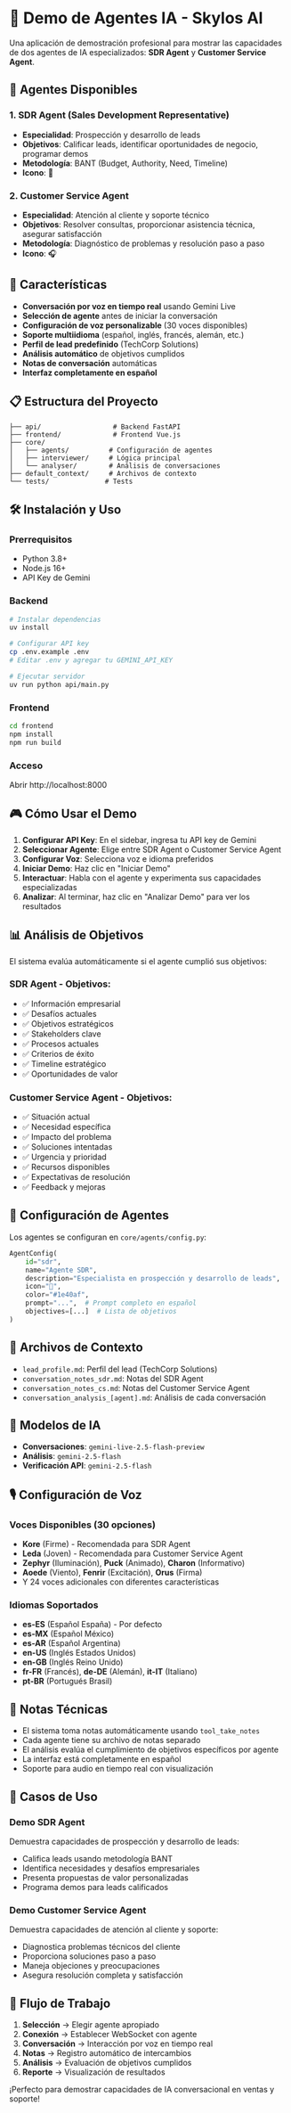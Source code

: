 # 🤖 Demo de Agentes IA - Skylos AI

Una aplicación de demostración profesional para mostrar las capacidades de dos agentes de IA especializados: **SDR Agent** y **Customer Service Agent**.

## 🎯 Agentes Disponibles

### 1. SDR Agent (Sales Development Representative)
- **Especialidad**: Prospección y desarrollo de leads
- **Objetivos**: Calificar leads, identificar oportunidades de negocio, programar demos
- **Metodología**: BANT (Budget, Authority, Need, Timeline)
- **Icono**: 🎯

### 2. Customer Service Agent
- **Especialidad**: Atención al cliente y soporte técnico
- **Objetivos**: Resolver consultas, proporcionar asistencia técnica, asegurar satisfacción
- **Metodología**: Diagnóstico de problemas y resolución paso a paso
- **Icono**: 🎧

## 🚀 Características

- **Conversación por voz en tiempo real** usando Gemini Live
- **Selección de agente** antes de iniciar la conversación
- **Configuración de voz personalizable** (30 voces disponibles)
- **Soporte multiidioma** (español, inglés, francés, alemán, etc.)
- **Perfil de lead predefinido** (TechCorp Solutions)
- **Análisis automático** de objetivos cumplidos
- **Notas de conversación** automáticas
- **Interfaz completamente en español**

## 📋 Estructura del Proyecto

```
├── api/                  # Backend FastAPI
├── frontend/             # Frontend Vue.js
├── core/
│   ├── agents/          # Configuración de agentes
│   ├── interviewer/     # Lógica principal
│   └── analyser/        # Análisis de conversaciones
├── default_context/     # Archivos de contexto
└── tests/              # Tests
```

## 🛠️ Instalación y Uso

### Prerrequisitos
- Python 3.8+
- Node.js 16+
- API Key de Gemini

### Backend
```bash
# Instalar dependencias
uv install

# Configurar API key
cp .env.example .env
# Editar .env y agregar tu GEMINI_API_KEY

# Ejecutar servidor
uv run python api/main.py
```

### Frontend
```bash
cd frontend
npm install
npm run build
```

### Acceso
Abrir http://localhost:8000

## 🎮 Cómo Usar el Demo

1. **Configurar API Key**: En el sidebar, ingresa tu API key de Gemini
2. **Seleccionar Agente**: Elige entre SDR Agent o Customer Service Agent
3. **Configurar Voz**: Selecciona voz e idioma preferidos
4. **Iniciar Demo**: Haz clic en "Iniciar Demo"
5. **Interactuar**: Habla con el agente y experimenta sus capacidades especializadas
6. **Analizar**: Al terminar, haz clic en "Analizar Demo" para ver los resultados

## 📊 Análisis de Objetivos

El sistema evalúa automáticamente si el agente cumplió sus objetivos:

### SDR Agent - Objetivos:
- ✅ Información empresarial
- ✅ Desafíos actuales  
- ✅ Objetivos estratégicos
- ✅ Stakeholders clave
- ✅ Procesos actuales
- ✅ Criterios de éxito
- ✅ Timeline estratégico
- ✅ Oportunidades de valor

### Customer Service Agent - Objetivos:
- ✅ Situación actual
- ✅ Necesidad específica
- ✅ Impacto del problema
- ✅ Soluciones intentadas
- ✅ Urgencia y prioridad
- ✅ Recursos disponibles
- ✅ Expectativas de resolución
- ✅ Feedback y mejoras

## 🔧 Configuración de Agentes

Los agentes se configuran en `core/agents/config.py`:

```python
AgentConfig(
    id="sdr",
    name="Agente SDR",
    description="Especialista en prospección y desarrollo de leads",
    icon="🎯",
    color="#1e40af",
    prompt="...",  # Prompt completo en español
    objectives=[...]  # Lista de objetivos
)
```

## 📁 Archivos de Contexto

- `lead_profile.md`: Perfil del lead (TechCorp Solutions)
- `conversation_notes_sdr.md`: Notas del SDR Agent
- `conversation_notes_cs.md`: Notas del Customer Service Agent
- `conversation_analysis_[agent].md`: Análisis de cada conversación

## 🤖 Modelos de IA

- **Conversaciones**: `gemini-live-2.5-flash-preview`
- **Análisis**: `gemini-2.5-flash`
- **Verificación API**: `gemini-2.5-flash`

## 🎙️ Configuración de Voz

### Voces Disponibles (30 opciones)
- **Kore** (Firme) - Recomendada para SDR Agent
- **Leda** (Joven) - Recomendada para Customer Service Agent
- **Zephyr** (Iluminación), **Puck** (Animado), **Charon** (Informativo)
- **Aoede** (Viento), **Fenrir** (Excitación), **Orus** (Firma)
- Y 24 voces adicionales con diferentes características

### Idiomas Soportados
- **es-ES** (Español España) - Por defecto
- **es-MX** (Español México)
- **es-AR** (Español Argentina)
- **en-US** (Inglés Estados Unidos)
- **en-GB** (Inglés Reino Unido)
- **fr-FR** (Francés), **de-DE** (Alemán), **it-IT** (Italiano)
- **pt-BR** (Portugués Brasil)

## 📝 Notas Técnicas

- El sistema toma notas automáticamente usando `tool_take_notes`
- Cada agente tiene su archivo de notas separado
- El análisis evalúa el cumplimiento de objetivos específicos por agente
- La interfaz está completamente en español
- Soporte para audio en tiempo real con visualización

## 🎯 Casos de Uso

### Demo SDR Agent
Demuestra capacidades de prospección y desarrollo de leads:
- Califica leads usando metodología BANT
- Identifica necesidades y desafíos empresariales
- Presenta propuestas de valor personalizadas
- Programa demos para leads calificados

### Demo Customer Service Agent  
Demuestra capacidades de atención al cliente y soporte:
- Diagnostica problemas técnicos del cliente
- Proporciona soluciones paso a paso
- Maneja objeciones y preocupaciones
- Asegura resolución completa y satisfacción

## 🔄 Flujo de Trabajo

1. **Selección** → Elegir agente apropiado
2. **Conexión** → Establecer WebSocket con agente
3. **Conversación** → Interacción por voz en tiempo real
4. **Notas** → Registro automático de intercambios
5. **Análisis** → Evaluación de objetivos cumplidos
6. **Reporte** → Visualización de resultados

¡Perfecto para demostrar capacidades de IA conversacional en ventas y soporte!